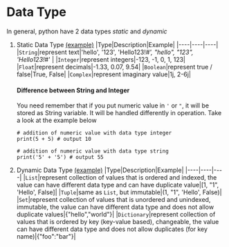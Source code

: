 # Data Type
In general, python have 2 data types *static* and *dynamic*
1. Static Data Type [(example)](https://github.com/noviirna/learn-python/blob/master/datatype-static.py)
   |Type|Description|Example|
   |----|----|----|
   |`String`|represent text|'hello', '123', 'Hello123!*#', "hello", "123", 'Hello123!*#' |
   |`Integer`|represent integers|-123, -1, 0, 1, 123|
   |`Float`|represent decimals|-1.33, 0.07, 9.54|
   |`Boolean`|represent true / false|True, False|
   |`Complex`|represent imaginary value|1j, 2-6j|
     
   #### Difference between String and Integer  
   You need remember that if you put numeric value in `'` or `"`, it will be stored as String variable. It will be handled differently  in operation. Take a look at the example below
   ```
   # addition of numeric value with data type integer
   print(5 + 5) # output 10

   # addition of numeric value with data type string
   print('5' + '5') # output 55
   ```  
2. Dynamic Data Type [(example)](https://github.com/noviirna/learn-python/blob/master/datatype-dynamic.py)
   |Type|Description|Example|
   |----|----|----|
   |`List`|represent collection of values that is ordered and indexed, the value can have different data type and can have duplicate value|[1, "1", 'Hello', False]|
   |`Tuple`|same as `List`, but immutable|(1, "1", 'Hello', False)|
   |`Set`|represent collection of values that is unordered and unindexed, immutable, the value can have different data type and does not allow duplicate values|{"hello","world"}|
   |`Dictionary`|represent collection of values that is ordered by key (key-value based), changeable, the value can have different data type and does not allow duplicates (for key name)|{"foo":"bar"}|